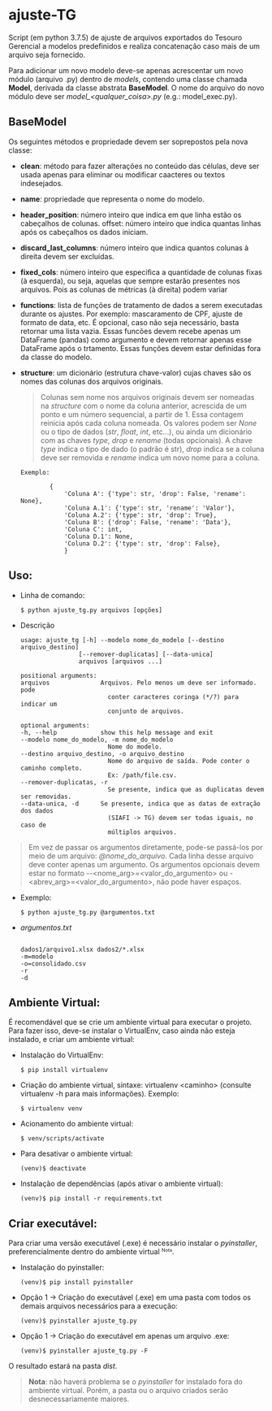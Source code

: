 # ajuste-TG
Script (em python 3.7.5) de ajuste de arquivos exportados do Tesouro Gerencial a modelos predefinidos e realiza concatenação caso mais de um arquivo seja fornecido.

Para adicionar um novo modelo deve-se apenas acrescentar um novo módulo (arquivo .py) dentro de *models*, contendo uma classe chamada **Model**, derivada da classe abstrata **BaseModel**. O nome do arquivo do novo módulo deve ser *model_\<qualquer_coisa\>.py* (e.g.: model_exec.py).


## BaseModel

Os seguintes métodos e propriedade devem ser soprepostos pela nova classe:

* **clean**: método para fazer alterações no conteúdo das células, deve ser usada apenas para eliminar ou modificar caacteres ou textos indesejados.
* **name**: propriedade que representa o nome do modelo.
* **header_position**: número inteiro que indica em que linha estão os cabeçalhos de colunas.
offset: número inteiro que indica quantas linhas após os cabeçalhos os dados iniciam.
* **discard_last_columns**: número inteiro que indica quantos colunas à direita devem ser excluídas.
* **fixed_cols**: número inteiro que especifica a quantidade de colunas fixas (à esquerda), ou seja, aquelas que sempre estarão presentes nos arquivos. Pois as colunas de métricas (à direita) podem variar
* **functions**: lista de funções de tratamento de dados a serem executadas durante os ajustes. Por exemplo: mascaramento de CPF, ajuste de formato de data, etc. É opcional, caso não seja necessário, basta retornar uma lista vazia. Essas funcões devem recebe apenas um DataFrame (pandas) como argumento e devem retornar apenas esse DataFrame após o trtamento. Essas funções devem estar definidas fora da classe do modelo.
* **structure**: um dicionário (estrutura chave-valor) cujas chaves são os nomes das colunas dos arquivos originais.


    > Colunas sem nome nos arquivos originais devem ser nomeadas na *structure* com o nome da coluna anterior, acrescida de um ponto e um número sequencial, a partir de 1. Essa contagem reinicia após cada coluna nomeada. Os valores podem ser *None* ou o tipo de dados (*str*, *float*, *int*, etc...), ou ainda um dicionário com as chaves *type*, *drop* e *rename* (todas opcionais). A chave *type* indica o tipo de dado (o padrão é str), *drop* indica se a coluna deve ser removida e *rename* indica um novo nome para a coluna.
    
    ~~~~
    Exemplo: 

            {
                'Coluna A': {'type': str, 'drop': False, 'rename': None},
                'Coluna A.1': {'type': str, 'rename': 'Valor'},
                'Coluna A.2': {'type': str, 'drop': True},
                'Coluna B': {'drop': False, 'rename': 'Data'},
                'Coluna C': int,
                'Coluna D.1': None,
                'Coluna D.2': {'type': str, 'drop': False},
                }
    ~~~~

## Uso:

* Linha de comando:

    ~~~~
    $ python ajuste_tg.py arquivos [opções]
    ~~~~

* Descrição

    ~~~~
    usage: ajuste_tg [-h] --modelo nome_do_modelo [--destino arquivo_destino]
                    [--remover-duplicatas] [--data-unica]
                    arquivos [arquivos ...]

    positional arguments:
    arquivos              Arquivos. Pelo menos um deve ser informado. pode
                            conter caracteres coringa (*/?) para indicar um
                            conjunto de arquivos.

    optional arguments:
    -h, --help            show this help message and exit
    --modelo nome_do_modelo, -m nome_do_modelo
                            Nome do modelo.
    --destino arquivo_destino, -o arquivo_destino
                            Nome do arquivo de saída. Pode conter o caminho completo.
                            Ex: /path/file.csv.
    --remover-duplicatas, -r
                            Se presente, indica que as duplicatas devem ser removidas.
    --data-unica, -d      Se presente, indica que as datas de extração dos dados
                            (SIAFI -> TG) devem ser todas iguais, no caso de
                            múltiplos arquivos.

    ~~~~

> Em vez de passar os argumentos diretamente, pode-se passá-los por meio de um arquivo: *@nome_do_arquivo*. Cada linha desse arquivo deve conter apenas um argumento. Os argumentos opcionais devem estar no formato --<nome_arg>=<valor_do_argumento> ou -<abrev_arg>=<valor_do_argumento>, não pode haver espaços.

* Exemplo: 

    ~~~~
    $ python ajuste_tg.py @argumentos.txt
    ~~~~

*  *argumentos.txt*

    ~~~~

    dados1/arquivo1.xlsx dados2/*.xlsx
    -m=modelo
    -o=consolidado.csv
    -r
    -d
    ~~~~

## Ambiente Virtual:
É recomendável que se crie um ambiente virtual para executar o projeto. Para fazer isso, deve-se instalar o VirtualEnv, caso ainda não esteja instalado, e criar um ambiente virtual:

* Instalação do VirtualEnv:
    ~~~~
    $ pip install virtualenv
    ~~~~

* Criação do ambiente virtual, sintaxe: virtualenv \<caminho\> (consulte virtualenv -h para mais informações). Exemplo:
    ~~~~
    $ virtualenv venv
    ~~~~

* Acionamento do ambiente virtual:

    ~~~~
    $ venv/scripts/activate
    ~~~~

* Para desativar o ambiente virtual:

    ~~~~
    (venv)$ deactivate
    ~~~~

* Instalação de dependências (após ativar o ambiente virtual):

    ~~~~
    (venv)$ pip install -r requirements.txt
    ~~~~


## Criar executável:
Para criar uma versão executável (.exe) é necessário instalar o *pyinstaller*, preferencialmente dentro do ambiente virtual <span style="font-size: 11px"><sup>Nota</sup></span>.

* Instalação do pyinstaller:
    ~~~~
    (venv)$ pip install pyinstaller
    ~~~~

* Opção 1 -> Criação do executável (.exe) em uma pasta com todos os demais arquivos necessários para a execução:
    ~~~~
    (venv)$ pyinstaller ajuste_tg.py
    ~~~~

* Opção 1 -> Criação do executável em apenas um arquivo .exe:
    ~~~~
    (venv)$ pyinstaller ajuste_tg.py -F
    ~~~~

O resultado estará na pasta *dist*.

>**Nota**: não haverá problema se o *pyinstaller* for instalado fora do ambiente virtual. Porém, a pasta ou o arquivo criados serão desnecessariamente maiores.
